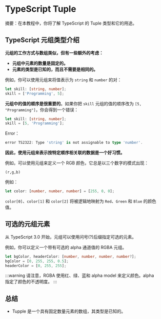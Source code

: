 # TypeScript Tuple

摘要：在本教程中，你将了解 TypeScript 的 Tuple 类型和它的用途。

## TypeScript 元组类型介绍

**元组的工作方式与数组类似，但有一些额外的考虑：**

- **元组中元素的数量是固定的。**
- **元素的类型是已知的，而且不需要是相同的。**


例如，你可以使用元组来将值表示为 `string` 和 `number` 的对：

```ts
let skill: [string, number];
skill = ['Programming', 5];
```

**元组中的值的顺序是很重要的**。如果你把 `skill` 元组的值的顺序改为 `[5, "Programming"]`，你会得到一个错误：

```ts
let skill: [string, number];
skill = [5, 'Programming'];
```

Error：

```ts
error TS2322: Type 'string' is not assignable to type 'number'.
```

**因此，使用元组来表示按特定顺序相关联的数据是一个好习惯。**

例如，可以使用元组来定义一个 RGB 颜色，它总是以三个数字的模式出现：

```
(r,g,b)
```

例如：

```ts
let color: [number, number, number] = [255, 0, 0];
```

`color[0]`、`color[1]` 和 `color[2]` 将被逻辑地映射为 `Red`、`Green` 和 `Blue` 的颜色值。

## 可选的元组元素

从 TypeScript 3.0 开始，元组可以使用问号(?)后缀指定可选的元素。

例如，你可以定义一个带有可选的 alpha 通道值的 RGBA 元组。

```ts
let bgColor, headerColor: [number, number, number, number?];
bgColor = [0, 255, 255, 0.5];
headerColor = [0, 255, 255];
```

:::warning
请注意，RGBA 使用红、绿、蓝和 alpha model 来定义颜色。alpha 指定了颜色的不透明度。
:::

## 总结

- Tupple 是一个具有固定数量元素的数组，其类型是已知的。
